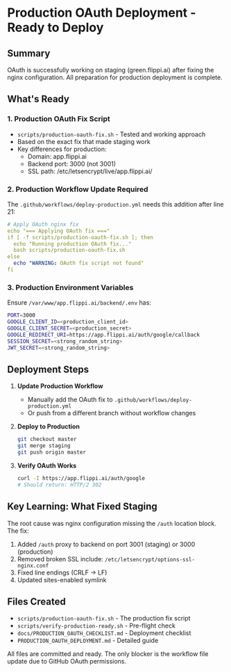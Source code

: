 # Production OAuth Deployment - Ready to Deploy

## Summary
OAuth is successfully working on staging (green.flippi.ai) after fixing the nginx configuration. All preparation for production deployment is complete.

## What's Ready

### 1. Production OAuth Fix Script
- `scripts/production-oauth-fix.sh` - Tested and working approach
- Based on the exact fix that made staging work
- Key differences for production:
  - Domain: app.flippi.ai
  - Backend port: 3000 (not 3001)
  - SSL path: /etc/letsencrypt/live/app.flippi.ai/

### 2. Production Workflow Update Required
The `.github/workflows/deploy-production.yml` needs this addition after line 21:

```yaml
# Apply OAuth nginx fix
echo "=== Applying OAuth fix ==="
if [ -f scripts/production-oauth-fix.sh ]; then
  echo "Running production OAuth fix..."
  bash scripts/production-oauth-fix.sh
else
  echo "WARNING: OAuth fix script not found"
fi
```

### 3. Production Environment Variables
Ensure `/var/www/app.flippi.ai/backend/.env` has:
```bash
PORT=3000
GOOGLE_CLIENT_ID=<production_client_id>
GOOGLE_CLIENT_SECRET=<production_secret>
GOOGLE_REDIRECT_URI=https://app.flippi.ai/auth/google/callback
SESSION_SECRET=<strong_random_string>
JWT_SECRET=<strong_random_string>
```

## Deployment Steps

1. **Update Production Workflow**
   - Manually add the OAuth fix to `.github/workflows/deploy-production.yml`
   - Or push from a different branch without workflow changes

2. **Deploy to Production**
   ```bash
   git checkout master
   git merge staging
   git push origin master
   ```

3. **Verify OAuth Works**
   ```bash
   curl -I https://app.flippi.ai/auth/google
   # Should return: HTTP/2 302
   ```

## Key Learning: What Fixed Staging

The root cause was nginx configuration missing the `/auth` location block. The fix:
1. Added `/auth` proxy to backend on port 3001 (staging) or 3000 (production)
2. Removed broken SSL include: `/etc/letsencrypt/options-ssl-nginx.conf`
3. Fixed line endings (CRLF → LF)
4. Updated sites-enabled symlink

## Files Created
- `scripts/production-oauth-fix.sh` - The production fix script
- `scripts/verify-production-ready.sh` - Pre-flight check
- `docs/PRODUCTION_OAUTH_CHECKLIST.md` - Deployment checklist
- `PRODUCTION_OAUTH_DEPLOYMENT.md` - Detailed guide

All files are committed and ready. The only blocker is the workflow file update due to GitHub OAuth permissions.